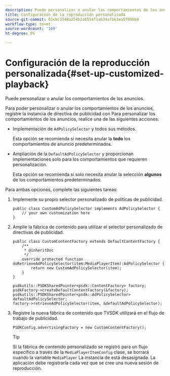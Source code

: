```yaml
---
description: Puede personalizar o anular los comportamientos de los anuncios.
title: Configuración de la reproducción personalizada
source-git-commit: 02ebc3548a254b2a6554f1ab34afbb3ea5f09bb8
workflow-type: tm+mt
source-wordcount: '169'
ht-degree: 0%

---
```


# Configuración de la reproducción personalizada{#set-up-customized-playback}

Puede personalizar o anular los comportamientos de los anuncios.

Para poder personalizar o anular los comportamientos de los anuncios, registre la instancia de directiva de publicidad con
Para personalizar los comportamientos de los anuncios, realice una de las siguientes acciones:

* Implementación de `AdPolicySelector` y todos sus métodos.

  Esta opción se recomienda si necesita anular la **todo** los comportamientos de anuncio predeterminados.

* Ampliación de la `DefaultAdPolicySelector` y proporcionan implementaciones solo para los comportamientos que requieren personalización.

  Esta opción se recomienda si solo necesita anular la selección **algunos** de los comportamientos predeterminados.

Para ambas opciones, complete las siguientes tareas:

1. Implemente su propio selector personalizado de políticas de publicidad.

   ```
   public class CustomAdPolicySelector implements AdPolicySelector { 
       // your own customization here 
   }
   ```

1. Amplíe la fábrica de contenido para utilizar el selector personalizado de directivas de publicidad.

   ```
   public class CustomContentFactory extends DefaultContentFactory { 
       /** 
        * @inheritDoc 
        */ 
       override protected function doRetrieveAdPolicySelector(item:MediaPlayerItem):AdPolicySelector { 
           return new CustomAdPolicySelector(item); 
       } 
   }
   ```

   ```
   psdkutils::PSDKSharedPointer<psdk::ContentFactory> factory; 
   psdkFactory->createDefaultContentFactory(&factory); 
   psdkutils::PSDKSharedPointer<psdk::AdPolicySelector> defaultAdPolicySelector; 
   factory->retrieveAdPolicySelector(item, &defaultAdPolicySelector);
   ```

1. Registre la nueva fábrica de contenido que TVSDK utilizará en el flujo de trabajo de publicidad.

   ```
   PSDKConfig.advertisingFactory = new CustomContentFactory();
   ```

   >[!TIP]
   >
   >Si la fábrica de contenido personalizado se registró para un flujo específico a través de la `MediaPlayerItemConfig` clase, se borrará cuando la variable `MediaPlayer` La instancia de está desasignada. La aplicación debe registrarla cada vez que se cree una nueva sesión de reproducción.
